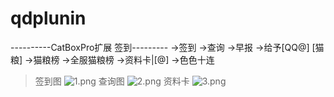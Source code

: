 # qdplunin
----------CatBoxPro扩展 签到---------
->签到
->查询
->早报
->给予[QQ@] [猫粮]
->猫粮榜
->全服猫粮榜
->资料卡|[@]
->色色十连
>签到图
![1.png](https://s2.loli.net/2023/09/30/Cw42BUiY91IWqsP.png)
>查询图
![2.png](https://s2.loli.net/2023/09/30/9Ndf5R3gvJ6MQ1C.png)
>资料卡
![3.png](https://s2.loli.net/2023/09/30/oGgBtwD3NQvfJI5.png)
